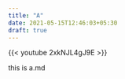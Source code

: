 ```yaml
---
title: "A"
date: 2021-05-15T12:46:03+05:30
draft: true
---
```


{{< youtube 2xkNJL4gJ9E >}}

this is a.md